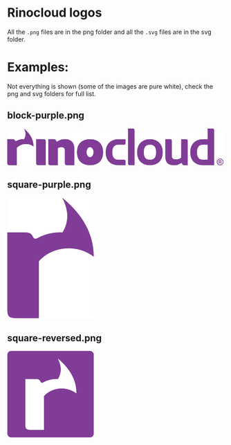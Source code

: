 
# Rinocloud logos

All the `.png` files are in the png folder and all the `.svg` files are in the
svg folder.

# Examples:

Not everything is shown (some of the images are pure white), check the png and
svg folders for full list.

## block-purple.png

<img src="/png/block-purple.png?raw=true" width="500" />

## square-purple.png

<img src="/png/square-purple.png?raw=true" width="200" />

## square-reversed.png

<img src="/png/square-reversed.png?raw=true" width="200" />
